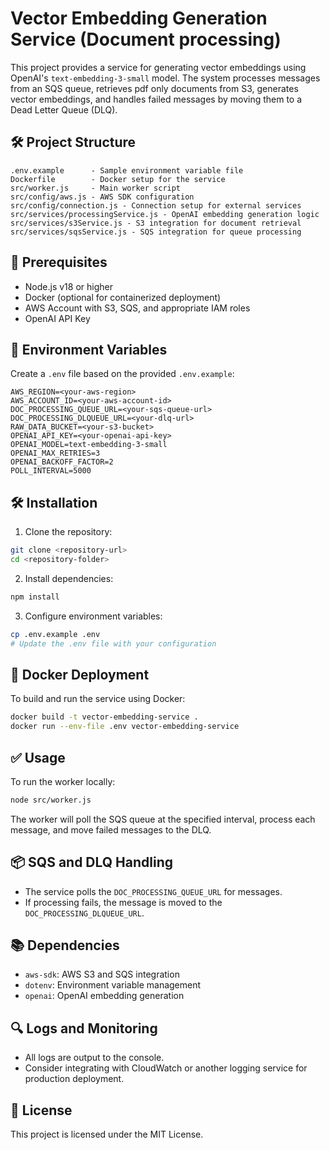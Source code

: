 # Vector Embedding Generation Service (Document processing)

This project provides a service for generating vector embeddings using OpenAI's `text-embedding-3-small` model. The system processes messages from an SQS queue, retrieves pdf only documents from S3, generates vector embeddings, and handles failed messages by moving them to a Dead Letter Queue (DLQ).

## 🛠️ Project Structure

```
.env.example      - Sample environment variable file
Dockerfile        - Docker setup for the service
src/worker.js     - Main worker script
src/config/aws.js - AWS SDK configuration
src/config/connection.js - Connection setup for external services
src/services/processingService.js - OpenAI embedding generation logic
src/services/s3Service.js - S3 integration for document retrieval
src/services/sqsService.js - SQS integration for queue processing
```

## 🚀 Prerequisites

* Node.js v18 or higher
* Docker (optional for containerized deployment)
* AWS Account with S3, SQS, and appropriate IAM roles
* OpenAI API Key

## 🔧 Environment Variables

Create a `.env` file based on the provided `.env.example`:

```
AWS_REGION=<your-aws-region>
AWS_ACCOUNT_ID=<your-aws-account-id>
DOC_PROCESSING_QUEUE_URL=<your-sqs-queue-url>
DOC_PROCESSING_DLQUEUE_URL=<your-dlq-url>
RAW_DATA_BUCKET=<your-s3-bucket>
OPENAI_API_KEY=<your-openai-api-key>
OPENAI_MODEL=text-embedding-3-small
OPENAI_MAX_RETRIES=3
OPENAI_BACKOFF_FACTOR=2
POLL_INTERVAL=5000
```

## 🛠️ Installation

1. Clone the repository:

```bash
git clone <repository-url>
cd <repository-folder>
```

2. Install dependencies:

```bash
npm install
```

3. Configure environment variables:

```bash
cp .env.example .env
# Update the .env file with your configuration
```

## 🐳 Docker Deployment

To build and run the service using Docker:

```bash
docker build -t vector-embedding-service .
docker run --env-file .env vector-embedding-service
```

## ✅ Usage

To run the worker locally:

```bash
node src/worker.js
```

The worker will poll the SQS queue at the specified interval, process each message, and move failed messages to the DLQ.

## 📦 SQS and DLQ Handling

* The service polls the `DOC_PROCESSING_QUEUE_URL` for messages.
* If processing fails, the message is moved to the `DOC_PROCESSING_DLQUEUE_URL`.

## 📚 Dependencies

* `aws-sdk`: AWS S3 and SQS integration
* `dotenv`: Environment variable management
* `openai`: OpenAI embedding generation

## 🔍 Logs and Monitoring

* All logs are output to the console.
* Consider integrating with CloudWatch or another logging service for production deployment.

## 📝 License

This project is licensed under the MIT License.
